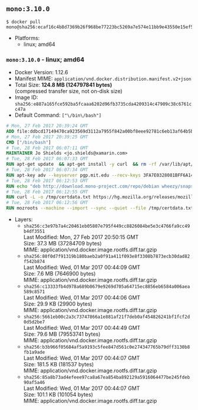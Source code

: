## `mono:3.10.0`

```console
$ docker pull mono@sha256:ecaf16c4b8d7369b26f968be77223bc5269a7e574e11bb9e43550e15ef5c4353
```

-	Platforms:
	-	linux; amd64

### `mono:3.10.0` - linux; amd64

-	Docker Version: 1.12.6
-	Manifest MIME: `application/vnd.docker.distribution.manifest.v2+json`
-	Total Size: **124.8 MB (124797841 bytes)**  
	(compressed transfer size, not on-disk size)
-	Image ID: `sha256:e887a165fce592ba5fcaaa6202d96fb3735cda4209314c47909c38c6761cc47a`
-	Default Command: `["\/bin\/bash"]`

```dockerfile
# Mon, 27 Feb 2017 20:39:24 GMT
ADD file:ddbcd17149470ca923569d3112a7955f842a00bf8eee92781c6eb13af64b5b82 in / 
# Mon, 27 Feb 2017 20:39:25 GMT
CMD ["/bin/bash"]
# Tue, 28 Feb 2017 06:07:11 GMT
MAINTAINER Jo Shields <jo.shields@xamarin.com>
# Tue, 28 Feb 2017 06:07:33 GMT
RUN apt-get update 	&& apt-get install -y curl 	&& rm -rf /var/lib/apt/lists/*
# Tue, 28 Feb 2017 06:07:34 GMT
RUN apt-key adv --keyserver pgp.mit.edu --recv-keys 3FA7E0328081BFF6A14DA29AA6A19B38D3D831EF
# Tue, 28 Feb 2017 06:12:53 GMT
RUN echo "deb http://download.mono-project.com/repo/debian wheezy/snapshots/3.10.0 main" > /etc/apt/sources.list.d/mono-xamarin.list         && echo "deb http://download.mono-project.com/repo/debian 310-security main" >> /etc/apt/sources.list.d/mono-xamarin.list 	&& apt-get update 	&& apt-get install -y mono-devel fsharp mono-vbnc nuget 	&& rm -rf /var/lib/apt/lists/*
# Tue, 28 Feb 2017 06:12:55 GMT
RUN curl -L -o /tmp/certdata.txt https://hg.mozilla.org/releases/mozilla-release/raw-file/5d447d9abfdf/security/nss/lib/ckfw/builtins/certdata.txt
# Tue, 28 Feb 2017 06:12:56 GMT
RUN mozroots --machine --import --sync --quiet --file /tmp/certdata.txt
```

-	Layers:
	-	`sha256:c3e97b7a4c20461eb05807e795f449cc8826084be5e3c4766fa9cc49b4df3551`  
		Last Modified: Mon, 27 Feb 2017 20:50:15 GMT  
		Size: 37.3 MB (37284709 bytes)  
		MIME: application/vnd.docker.image.rootfs.diff.tar.gzip
	-	`sha256:80f0d7f91319b180baeb2a0f91a411f093e8f3308b7873ecb30dad82f542b874`  
		Last Modified: Wed, 01 Mar 2017 00:44:09 GMT  
		Size: 7.6 MB (7646900 bytes)  
		MIME: application/vnd.docker.image.rootfs.diff.tar.gzip
	-	`sha256:c13333fb4d978a689b0679e9269d705a64715ec8856eb6584a006aea589c8571`  
		Last Modified: Wed, 01 Mar 2017 00:44:06 GMT  
		Size: 29.9 KB (29900 bytes)  
		MIME: application/vnd.docker.image.rootfs.diff.tar.gzip
	-	`sha256:5661eb00c2a3c73747866a1e881af21f7deb0af454826241bf1fcf2d0d5d2be7`  
		Last Modified: Wed, 01 Mar 2017 00:44:49 GMT  
		Size: 79.6 MB (79553741 bytes)  
		MIME: application/vnd.docker.image.rootfs.diff.tar.gzip
	-	`sha256:b3b966f05684af5a9193c5fee847d561c0e274347765b79dff3130b8fb1a9ade`  
		Last Modified: Wed, 01 Mar 2017 00:44:07 GMT  
		Size: 181.5 KB (181537 bytes)  
		MIME: application/vnd.docker.image.rootfs.diff.tar.gzip
	-	`sha256:85a8b73ad4efeee97ca8a67ea854ba892129a5916064477be245fdeb90af5a46`  
		Last Modified: Wed, 01 Mar 2017 00:44:07 GMT  
		Size: 101.1 KB (101054 bytes)  
		MIME: application/vnd.docker.image.rootfs.diff.tar.gzip
